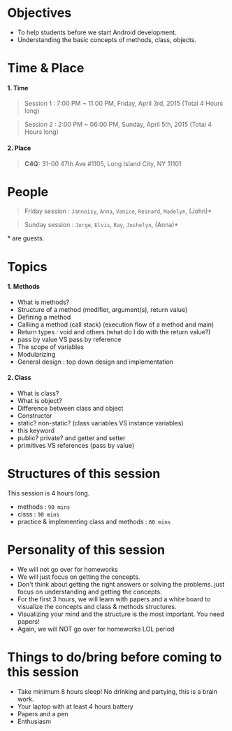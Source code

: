 # Objectives

- To help students before we start Android development.
- Understanding the basic concepts of methods, class, objects.

# Time & Place

#### 1. Time

> Session 1 : 7:00 PM ~ 11:00 PM, Friday, April 3rd, 2015 (Total 4 Hours long)

> Session 2 : 2:00 PM ~ 06:00 PM, Sunday, April 5th, 2015 (Total 4 Hours long)


#### 2. Place

> **C4Q:** 31-00 47th Ave #1105, Long Island City, NY 11101


# People

> Friday session : `Janneisy`, `Anna`, `Vanice`, `Reinard`, `Madelyn`, (John)*

> Sunday session : `Jorge`, `Elvis`, `Ray`, `Joshelyn`, (Anna)*

\* are guests.

# Topics

#### 1. Methods

- What is methods?
- Structure of a method (modifier, argument(s), return value)
- Defining a method
- Calliing a method (call stack) (execution flow of a method and main)
- Return types : void and others (what do I do with the return value?)
- pass by value VS pass by reference
- The scope of variables
- Modularizing
- General design : top down design and implementation

#### 2. Class

- What is class?
- What is object?
- Difference between class and object
- Constructor
- static? non-static? (class variables VS instance variables)
- this keyword
- public? private? and getter and setter
- primitives VS references (pass by value)

# Structures of this session

This session is 4 hours long.

- methods : `90 mins`
- clsss : `90 mins`
- practice & implementing class and methods : `60 mins`

# Personality of this session

- We will not go over for homeworks
- We will just focus on getting the concepts.
- Don't think about getting the right answers or solving the problems. just focus on understanding and getting the concepts.
- For the first 3 hours, we will learn with papers and a white board to visualize the concepts and class & methods structures.
- Visualizing your mind and the structure is the most important. You need papers!
- Again, we will NOT go over for homeworks LOL period

# Things to do/bring before coming to this session

- Take minimum 8 hours sleep! No drinking and partying, this is a brain work.
- Your laptop with at least 4 hours battery
- Papers and a pen
- Enthusiasm

